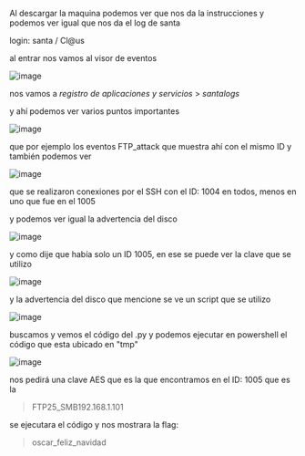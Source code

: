 Al descargar la maquina podemos ver que nos da la instrucciones y podemos ver igual que nos da el log de santa

login: santa / Cl@us

al entrar nos vamos al visor de eventos 

![image](https://github.com/user-attachments/assets/55e0393f-152c-49bf-a74d-2b70463fbc27)

nos vamos a *registro de aplicaciones y servicios* > *santalogs*

y ahí podemos ver varios puntos importantes

![image](https://github.com/user-attachments/assets/17dfef75-c21a-4b8f-9844-eb3e6d9eb521)


que por ejemplo los eventos FTP_attack que muestra ahí con el mismo ID
y también podemos ver

![image](https://github.com/user-attachments/assets/9109eaa6-e022-4d7d-a26e-069ca67e51e6)

que se realizaron conexiones por el SSH con el ID: 1004 en todos, menos en uno que fue en el 1005

y podemos ver igual la advertencia del disco

![image](https://github.com/user-attachments/assets/79ca8703-f29b-47a2-aa33-fca429f1095f)


y como dije que había solo un ID 1005, en ese se puede ver la clave que se utilizo

![image](https://github.com/user-attachments/assets/fefe747f-54fd-492d-94fb-bb8c33a94a78)


y la advertencia del disco que mencione se ve un script que se utilizo

![image](https://github.com/user-attachments/assets/17c35dd7-e608-4d3d-a75a-46a37ab98c47)


buscamos y vemos el código del .py y podemos ejecutar en powershell el código que esta ubicado en "tmp" 

![image](https://github.com/user-attachments/assets/fe74c810-ff04-4a4c-b5b1-8c75ae0d350a)


nos pedirá una clave AES que es la que encontramos en el ID: 1005  que es la 
> FTP25_SMB192.168.1.101

se ejecutara el código y nos mostrara la flag:
> oscar_feliz_navidad 

